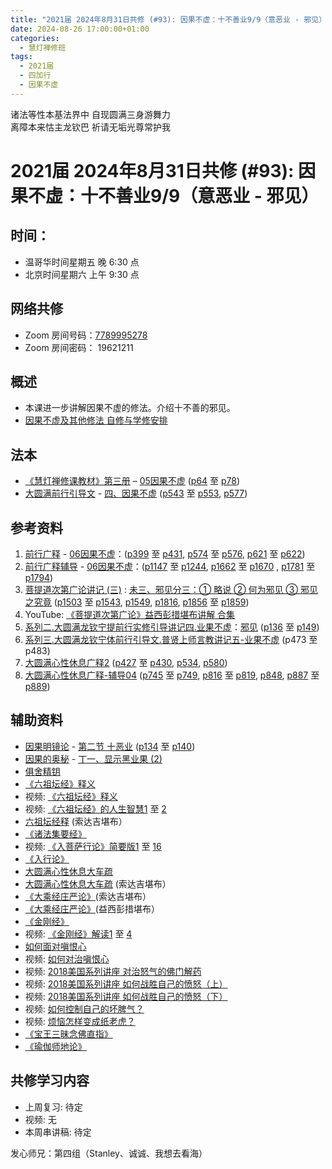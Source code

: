 ```yaml
---
title: "2021届 2024年8月31日共修 (#93): 因果不虚：十不善业9/9（意恶业 - 邪见）"
date: 2024-08-26 17:00:00+01:00
categories:
  - 慧灯禅修班
tags:
  - 2021届
  - 四加行
  - 因果不虚
---
```

诸法等性本基法界中 自现圆满三身游舞力\
离障本来怙主龙钦巴 祈请无垢光尊常护我

# 2021届 2024年8月31日共修 (#93): 因果不虚：十不善业9/9（意恶业 - 邪见）

## 时间：

* 温哥华时间星期五 晚 6:30 点
* 北京时间星期六 上午 9:30 点

## 网络共修

* Zoom 房间号码：[7789995278](https://us02web.zoom.us/j/7789995278?pwd=VjZmbWJFY2k2K0E5RVB2cTNIQmhqUT09)
* Zoom 房间密码： 19621211

## 概述

* 本课进一步讲解因果不虚的修法。介绍十不善的邪见。 
* [因果不虚及其他修法 自修与学修安排 ](https://fohuifayu.com/index.php/huideng-jiangtang/chanxiuke/zen-03/8655-zen03-ygbx)

## 法本

* [《慧灯禅修课教材》第三册](https://huidengchanxiu.net/books/b3/) – [05因果不虚](https://huidengchanxiu.net/books/b3/3-05) ([p64](https://huidengchanxiu.net/books/b3/3-05/#p64) 至 [p78](https://huidengchanxiu.net/books/b3/3-05/#p78))
* [大圆满前行引导文](https://huidengchanxiu.net/books/dymqx) - [四、因果不虚](https://huidengchanxiu.net/books/dymqx/#%E5%9B%9B%E5%9B%A0%E6%9E%9C%E4%B8%8D%E8%99%9A) ([p543](https://huidengchanxiu.net/books/dymqx/#p543) 至 [p553](https://huidengchanxiu.net/books/dymqx/#p553), [p577](https://huidengchanxiu.net/books/dymqx/#p577))

## 参考资料

1. [](https://huidengchanxiu.net/refs/qxgs/fudao/qxgsfd-06yg#%E5%89%8D%E8%A1%8C%E5%B9%BF%E9%87%8A059%E8%AF%BE-%E6%B3%95%E5%B8%88%E8%BE%85%E5%AF%BC%E7%AD%94%E7%96%91%E6%99%BA%E8%AF%9A%E5%A0%AA%E5%B8%83)[前行广释](https://huidengchanxiu.net/refs/qxgs) - [06因果不虚](https://huidengchanxiu.net/refs/qxgs/qxgs-06yg)：[](https://huidengchanxiu.net/refs/qxgs/qxgs-06yg/#%E5%89%8D%E8%A1%8C%E5%B9%BF%E9%87%8A%E7%AC%AC064%E8%AF%BE)([p399](https://huidengchanxiu.net/refs/qxgs/qxgs-06yg/#p399) 至 [p431](https://huidengchanxiu.net/refs/qxgs/qxgs-06yg/#p431), [p574](https://huidengchanxiu.net/refs/qxgs/qxgs-06yg/#p574) 至 [p576](https://huidengchanxiu.net/refs/qxgs/qxgs-06yg/#p576), [p621](https://huidengchanxiu.net/refs/qxgs/qxgs-06yg/#p621) 至 [p622](https://huidengchanxiu.net/refs/qxgs/qxgs-06yg/#p622))
2. [](https://huidengchanxiu.net/refs/qxgs/qxgs-06yg#%E5%89%8D%E8%A1%8C%E5%B9%BF%E9%87%8A%E7%AC%AC060%E8%AF%BE)[前行广释辅导](https://huidengchanxiu.net/refs/fudao) - [06因果不虚](https://huidengchanxiu.net/refs/qxgs/fudao/qxgsfd-06yg)：[](https://huidengchanxiu.net/refs/qxgs/fudao/qxgsfd-06yg/#%E5%89%8D%E8%A1%8C%E5%B9%BF%E9%87%8A%E7%AC%AC064%E8%AF%BE%E8%BE%85%E5%AF%BC)([p1147](https://huidengchanxiu.net/refs/qxgs/fudao/qxgsfd-06yg/#p1147) 至 [p1244](https://huidengchanxiu.net/refs/qxgs/fudao/qxgsfd-06yg/#p1244), [p1662](https://huidengchanxiu.net/refs/qxgs/fudao/qxgsfd-06yg/#p1662) 至 [p1670](https://huidengchanxiu.net/refs/qxgs/fudao/qxgsfd-06yg/#p1670) , [p1781](https://huidengchanxiu.net/refs/qxgs/fudao/qxgsfd-06yg/#p1781) 至 [p1794](https://huidengchanxiu.net/refs/qxgs/fudao/qxgsfd-06yg/#p1794))
3. [](https://huidengchanxiu.net/refs/qxgs/fudao/qxgsfd-06yg#%E5%89%8D%E8%A1%8C%E5%B9%BF%E9%87%8A059%E8%AF%BE-%E6%B3%95%E5%B8%88%E8%BE%85%E5%AF%BC%E7%AD%94%E7%96%91%E6%99%BA%E8%AF%9A%E5%A0%AA%E5%B8%83)[](https://huidengchanxiu.net/refs/qxgs/fudao/qxgsfd-06yg/#%E5%89%8D%E8%A1%8C%E5%B9%BF%E9%87%8A064%E8%AF%BE-%E6%B3%95%E5%B8%88%E8%BE%85%E5%AF%BC%E7%AD%94%E7%96%91%E6%99%BA%E8%AF%9A%E5%A0%AA%E5%B8%83)[菩提道次第广论讲记 (三)](https://huidengchanxiu.net/refs/ptdcdgl/3/) : [未三、邪见分三：① 略说 ② 何为邪见 ③ 邪见之究竟](https://huidengchanxiu.net/refs/ptdcdgl/3/#%E6%9C%AA%E4%B8%89%E9%82%AA%E8%A7%81%E5%88%86%E4%B8%89-%E7%95%A5%E8%AF%B4--%E4%BD%95%E4%B8%BA%E9%82%AA%E8%A7%81--%E9%82%AA%E8%A7%81%E4%B9%8B%E7%A9%B6%E7%AB%9F) ([p1503](https://huidengchanxiu.net/refs/ptdcdgl/3/#p1503) 至 [p1543](https://huidengchanxiu.net/refs/ptdcdgl/3/#p1543), [p1549](https://huidengchanxiu.net/refs/ptdcdgl/3/#p1549), [p1816](https://huidengchanxiu.net/refs/ptdcdgl/3/#p1816), [p1856](https://huidengchanxiu.net/refs/ptdcdgl/3/#p1856) 至 [p1859](https://huidengchanxiu.net/refs/ptdcdgl/3/#p1859))
4. YouTube: [《菩提道次第广论》益西彭措堪布讲解 合集](https://www.youtube.com/playlist?list=PLvhysUtdbxCBq9MxPLr6pauLmbwndXY9o)[](https://huidengchanxiu.net/refs/xmfw/s2/s2-sxyd4-ygbx)
5. [系列二.大圆满龙钦宁提前行实修引导讲记四.业果不虚](https://huidengchanxiu.net/refs/xmfw/s2/s2-sxyd4-ygbx)：[邪见](https://huidengchanxiu.net/refs/xmfw/s2/s2-sxyd4-ygbx/#%E9%82%AA%E8%A7%81) ([p136](https://huidengchanxiu.net/refs/xmfw/s2/s2-sxyd4-ygbx/#p136) 至 [p149](https://huidengchanxiu.net/refs/xmfw/s2/s2-sxyd4-ygbx/#p149))
6. [系列三.大圆满龙钦宁体前行引导文.普贤上师言教讲记五-业果不虚](https://huidengchanxiu.net/refs/xmfw/s3/s3-ydw5-ygbx) (p473 至 p483)
7. [大圆满心性休息广释2](https://huidengchanxiu.net/refs/dymxxxx/dymxxxx-gs2)[](https://huidengchanxiu.net/refs/dymxxxx/dymxxxx-gs2#%E7%AC%AC%E4%BA%8C%E5%8D%81%E4%BA%8C%E8%AF%BE) ([p427](https://huidengchanxiu.net/refs/dymxxxx/dymxxxx-gs2/#p427) 至 [p430](https://huidengchanxiu.net/refs/dymxxxx/dymxxxx-gs2/#p430), [p534](https://huidengchanxiu.net/refs/dymxxxx/dymxxxx-gs2/#p534), [p580](https://huidengchanxiu.net/refs/dymxxxx/dymxxxx-gs2/#p580))
8. [大圆满心性休息广释-辅导04](https://huidengchanxiu.net/refs/dymxxxx/fudao/fd-04/) ([p745](https://huidengchanxiu.net/refs/dymxxxx/fudao/fd-04/#p745) 至 [p749](https://huidengchanxiu.net/refs/dymxxxx/fudao/fd-04/#p749), [p816](https://huidengchanxiu.net/refs/dymxxxx/fudao/fd-04/#p816) 至 [p819](https://huidengchanxiu.net/refs/dymxxxx/fudao/fd-04/#p819), [p848](https://huidengchanxiu.net/refs/dymxxxx/fudao/fd-04/#p848), [p887](https://huidengchanxiu.net/refs/dymxxxx/fudao/fd-04/#p887) 至 [p889](https://huidengchanxiu.net/refs/dymxxxx/fudao/fd-04/#p889))

## **辅助资料**[](https://huidengchanxiu.net/refs/misc/zfncj01)[](https://www.huidengvan.com/posts/2023-08-05-2021%E5%B1%8A-2023%E5%B9%B48%E6%9C%8812%E6%97%A5%E5%85%B1%E4%BF%AE-46-%E8%BD%AE%E5%9B%9E%E8%BF%87%E6%82%A3%E6%95%B4%E4%BD%932-2%E4%B8%89%E6%A0%B9%E6%9C%AC%E8%8B%A6/)

* [](https://www.huidengvan.com/tags/%E4%BD%9B%E8%AF%B4%E7%A8%BB%E7%A7%86%E7%BB%8F/)[因果明镜论](https://huidengchanxiu.net/refs/misc/ygmjl) - [第二节 十恶业](https://huidengchanxiu.net/refs/misc/ygmjl#%E7%AC%AC%E4%BA%8C%E8%8A%82-%E5%8D%81%E6%81%B6%E4%B8%9A) ([p134](https://huidengchanxiu.net/refs/misc/ygmjl/#p134) 至 [p140](https://huidengchanxiu.net/refs/misc/ygmjl/#p140))
* [因果的奥秘](https://www.xianmixuezi.com/%E9%81%93%E6%AC%A1%E7%AC%AC%E6%96%87%E5%BA%93/%E4%B8%80%E4%B8%89%E5%9B%A0%E6%9E%9C%E7%9A%84%E5%A5%A5%E7%A7%98) - [丁一、显示黑业果 (2)](https://www.xianmixuezi.com/%E9%81%93%E6%AC%A1%E7%AC%AC%E6%96%87%E5%BA%93/%E4%B8%80%E4%B8%89%E5%9B%A0%E6%9E%9C%E7%9A%84%E5%A5%A5%E7%A7%98/%E4%B8%81%E4%B8%80%E6%98%BE%E7%A4%BA%E9%BB%91%E4%B8%9A%E6%9E%9C2)
* [俱舍精钥](https://www.riyuebianzhao.com/%E4%BA%94%E8%AE%BA/%E4%BF%B1%E8%88%8D%E7%B2%BE%E9%92%A5)
* [《六祖坛经》释义](https://fohuifayu.com/index.php/huideng-zhiguang/dianzi-congshu/jingdian-jiedu/jingdian-jiedu-7)
* 视频: [《六祖坛经》释义](https://fohuifayu.com/index.php/huideng-jiangtang/jingdian-jiedu/liuzu-tanjing)
* 视频: [](https://fohuifayu.com/index.php/huideng-jiangtang/jingdian-jiedu/liuzu-tanjing)[《六祖坛经》的人生智慧1](https://fohuifayu.com/index.php/huideng-jiangtang/rensheng-zhihui/renshengzhihui-xilie/4168-l19022) 至 [2](https://fohuifayu.com/index.php/huideng-jiangtang/rensheng-zhihui/renshengzhihui-xilie/4201-l19023)
* [六祖坛经释](https://www.riyuebianzhao.com/%E5%88%9D%E7%BA%A7/%E5%AD%A6%E7%BB%8F/%E5%85%AD%E7%A5%96%E5%9D%9B%E7%BB%8F%E9%87%8A) (索达吉堪布）
* [《诸法集要经》](https://www.google.com/search?client=firefox-b-d&q=%E8%AF%B8%E6%B3%95%E9%9B%86%E8%A6%81%E7%BB%8F)
* 视频: [](https://fohuifayu.com/index.php/huideng-jiangtang/jingdian-jiedu/liuzu-tanjing)[《入菩萨行论》简要版1](<《入菩萨行论》简要版1 >) 至 [16](https://fohuifayu.com/index.php/huideng-jiangtang/rensheng-zhihui/fojiao-xinlixue/9330-l23021)
* [《入行论》](https://www.riyuebianzhao.com/%E5%88%9D%E7%BA%A7/%E5%85%A5%E8%A1%8C%E8%AE%BA/%E5%85%A5%E8%8F%A9%E8%90%A8%E8%A1%8C%E8%AE%BA)
* [大圆满心性休息大车疏](https://fohuifayu.com/index.php/other-column/xiangguan-jinglun/lundian/xiuxi-dacheshu)
* [大圆满心性休息大车疏](https://www.riyuebianzhao.com/%E9%AB%98%E7%BA%A7/%E4%BF%AE%E5%BF%83/%E5%A4%A7%E5%9C%86%E6%BB%A1%E5%BF%83%E6%80%A7%E4%BC%91%E6%81%AF%E5%A4%A7%E8%BD%A6%E7%96%8F) (索达吉堪布）
* [《大乘经庄严论》](https://www.riyuebianzhao.com/%E4%BA%94%E8%AE%BA/%E5%A4%A7%E4%B9%98%E7%BB%8F%E5%BA%84%E4%B8%A5%E8%AE%BA)(索达吉堪布）
* [《大乘经庄严论》](https://www.xianmixuezi.com/%E5%BC%A5%E5%8B%92%E4%BA%94%E8%AE%BA%E7%B3%BB%E5%88%97/%E4%B8%89%E5%A4%A7%E4%B9%98%E7%BB%8F%E5%BA%84%E4%B8%A5%E8%AE%BA)(益西彭措堪布）
* [《金刚经》](https://fohuifayu.com/index.php/other-column/xiangguan-jinglun/jingdian/jingang-jing/8374-d00105)
* 视频: [](https://fohuifayu.com/index.php/huideng-jiangtang/jingdian-jiedu/liuzu-tanjing)[《金刚经》解读1](https://fohuifayu.com/index.php/huideng-jiangtang/rensheng-zhihui/fojiao-xinlixue/9596-l24011) 至 [4](https://fohuifayu.com/index.php/huideng-jiangtang/rensheng-zhihui/fojiao-xinlixue/9612-l24014)
* [如何面对嗔恨心](https://fohuifayu.com/index.php/huideng-zhiguang/huideng-series/shi-ce/8193-a00120?title=%E9%87%91%E5%88%9A%E7%BB%8F#anchor)
* 视频: [如何对治嗔恨心](https://fohuifayu.com/index.php/huideng-jiangtang/fofa-jianxiu/ruhe-duizhi-fannao/589-l12007)
* 视频: [2018美国系列讲座 对治怒气的佛门解药](https://fohuifayu.com/index.php/huideng-jiangtang/huanqiu-xilie/mei-guo/2958-l18045)
* 视频: [2018美国系列讲座 如何战胜自己的愤怒（上）](https://fohuifayu.com/index.php/huideng-jiangtang/huanqiu-xilie/mei-guo/2960-l18054)
* 视频: [2018美国系列讲座 如何战胜自己的愤怒（下）](https://fohuifayu.com/index.php/huideng-jiangtang/huanqiu-xilie/mei-guo/2943-l18055)
* 视频: [如何控制自己的坏脾气？](https://fohuifayu.com/index.php/huideng-jiangtang/fofa-jianxiu/xiuxing-cidi/4007-l15029)
* 视频: [烦恼怎样变成纸老虎？](https://fohuifayu.com/index.php/shipin-jingcui/wenda-zhailu/3669-w22016-v02)
* [《宝王三昧念佛直指》](http://fowap.goodweb.net.cn/news/news_view.asp?newsid=9453)
* [《瑜伽师地论》](http://www.shixiu.net/dujing/fojing/zg-yj/4990.html)

[](http://www.shixiu.net/dujing/fojing/jingjibu/2126.html)

## **共修学习内容**

* 上周复习: [](/f/up/串讲稿-人生八苦.pdf)待定
* [](/f/up/串讲稿-人生八苦.pdf)视频: [](https://fohuifayu.com/index.php/huideng-jiangtang/fofa-jianxiu/chuli-xin/671-l11034)无
* 本周串讲稿: 待定

发心师兄：第四组（Stanley、诚诚、我想去看海）
